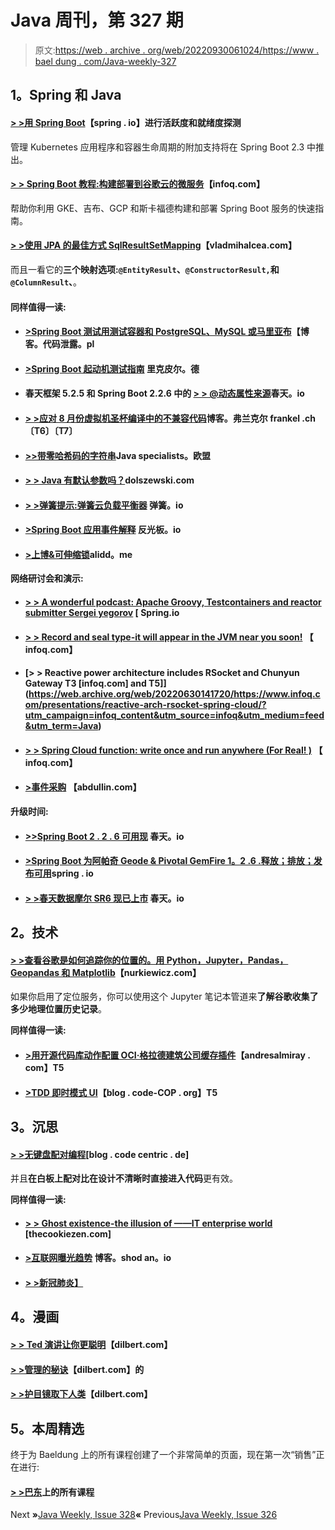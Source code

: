 # Java 周刊，第 327 期

> 原文:[https://web . archive . org/web/20220930061024/https://www . bael dung . com/Java-weekly-327](https://web.archive.org/web/20220930061024/https://www.baeldung.com/java-weekly-327)

## **1。Spring 和 Java**

#### [**> >用 Spring Boot**](https://web.archive.org/web/20220630141720/https://spring.io/blog/2020/03/25/liveness-and-readiness-probes-with-spring-boot)【spring . io】进行活跃度和就绪度探测

管理 Kubernetes 应用程序和容器生命周期的附加支持将在 Spring Boot 2.3 中推出。

#### [**> > Spring Boot 教程:构建部署到谷歌云的微服务**](https://web.archive.org/web/20220630141720/https://www.infoq.com/articles/spring-boot-tutorial/?utm_campaign=infoq_content&utm_source=infoq&utm_medium=feed&utm_term=Java)【infoq.com】

帮助你利用 GKE、吉布、GCP 和斯卡福德构建和部署 Spring Boot 服务的快速指南。

#### [**> >使用 JPA 的最佳方式 SqlResultSetMapping**](https://web.archive.org/web/20220630141720/https://vladmihalcea.com/jpa-sqlresultsetmapping/)【vladmihalcea.com】

而且一看它的**三个映射选项:`@EntityResult`、`@ConstructorResult,`和`@ColumnResult`、**。

#### **同样值得一读:**

*   #### [**>Spring Boot 测试用测试容器和 PostgreSQL、MySQL 或马里亚布**](https://web.archive.org/web/20220630141720/https://blog.codeleak.pl/2020/03/spring-boot-tests-with-testcontainers.html)【博客。代码泄露。pl

*   #### [**>Spring Boot 起动机测试指南**](https://web.archive.org/web/20220630141720/https://rieckpil.de/guide-to-testing-with-spring-boot-starter-test/) 里克皮尔。德

*   #### 春天框架 5.2.5 和 Spring Boot 2.2.6 中的 [**> > @动态属性来源**](https://web.archive.org/web/20220630141720/https://spring.io/blog/2020/03/27/dynamicpropertysource-in-spring-framework-5-2-5-and-spring-boot-2-2-6)春天。io

*   #### [**> >应对 8 月份虚拟机圣杯编译中的不兼容代码**](https://web.archive.org/web/20220630141720/https://blog.frankel.ch/coping-incompatible-code-graalvm-compilation/)博客。弗兰克尔 frankel .ch〔T6〕〔T7〕

*   #### [**>>带零哈希码的字符串**](https://web.archive.org/web/20220630141720/https://www.javaspecialists.eu/archive/Issue277.html)Java specialists。欧盟

*   #### [**> > Java 有默认参数吗？**](https://web.archive.org/web/20220630141720/http://dolszewski.com/java/java-default-parameters/)dolszewski.com

*   #### [**> >弹簧提示:弹簧云负载平衡器**](https://web.archive.org/web/20220630141720/https://spring.io/blog/2020/03/25/spring-tips-spring-cloud-loadbalancer) 弹簧。io

*   #### [**>Spring Boot 应用事件解释**](https://web.archive.org/web/20220630141720/https://reflectoring.io/spring-boot-application-events-explained/) 反光板。io

*   #### [**>上博&可伸缩锁**](https://web.archive.org/web/20220630141720/https://alidg.me/blog/2020/3/7/scalable-fair-lock)alidd。me

**网络研讨会和演示:**

*   #### [**> > A wonderful podcast: Apache Groovy, Testcontainers and reactor submitter Sergei yegorov**](https://web.archive.org/web/20220630141720/https://spring.io/blog/2020/03/27/a-bootiful-podcast-apache-groovy-testcontainers-and-reactor-committer-sergei-egorov) [ Spring.io

*   #### [**> > Record and seal type-it will appear in the JVM near you soon!**](https://web.archive.org/web/20220630141720/https://www.infoq.com/presentations/java-language-records-sealed-types/?utm_campaign=infoq_content&utm_source=infoq&utm_medium=feed&utm_term=Java) 【 infoq.com】

*   #### [**> > Reactive power architecture includes RSocket and Chunyun Gateway** T3 [infoq.com] and T5]](https://web.archive.org/web/20220630141720/https://www.infoq.com/presentations/reactive-arch-rsocket-spring-cloud/?utm_campaign=infoq_content&utm_source=infoq&utm_medium=feed&utm_term=Java)

*   #### [**> > Spring Cloud function: write once and run anywhere (For Real! )**](https://web.archive.org/web/20220630141720/https://www.infoq.com/presentations/spring-cloud-function-framework/?utm_campaign=infoq_content&utm_source=infoq&utm_medium=feed&utm_term=Java) 【 infoq.com】

*   #### [**>事件采购**](https://web.archive.org/web/20220630141720/https://abdullin.com/video/event-sourcing/) 【abdullin.com】

**升级时间:**

*   #### [**>>Spring Boot 2 . 2 . 6 可用**现](https://web.archive.org/web/20220630141720/https://spring.io/blog/2020/03/26/spring-boot-2-2-6-available-now) 春天。io

*   #### [**>Spring Boot 为阿帕奇 Geode & Pivotal GemFire 1。2 .6 .释放；排放；发布可用**](https://web.archive.org/web/20220630141720/https://spring.io/blog/2020/03/27/spring-boot-for-apache-geode-pivotal-gemfire-1-2-6-release-available)spring . io

*   #### [**> >春天数据摩尔 SR6 现已上市**](https://web.archive.org/web/20220630141720/https://spring.io/blog/2020/03/25/spring-data-moore-sr6-available-now) 春天。io

## **2。技术**

#### [**> >查看谷歌是如何追踪你的位置的。用 Python，Jupyter，Pandas，Geopandas 和 Matplotlib**](https://web.archive.org/web/20220630141720/https://www.nurkiewicz.com/2020/03/see-how-google-is-tracking-your.html)【nurkiewicz.com】

如果你启用了定位服务，你可以使用这个 Jupyter 笔记本管道来**了解谷歌收集了多少地理位置历史记录**。

**同样值得一读:**

*   #### [**>用开源代码库动作配置 OCI·格拉德建筑公司缓存插件**](https://web.archive.org/web/20220630141720/http://andresalmiray.com/configuring-the-oci-gradle-build-cache-plugin-with-github-actions/)【andresalmiray . com】T5

*   #### [**>TDD 即时模式 UI**](https://web.archive.org/web/20220630141720/http://blog.code-cop.org/2020/03/tdd-immediate-mode-ui.html)【blog . code-COP . org】T5

## **3。沉思**

#### [**> >无键盘配对编程**](https://web.archive.org/web/20220630141720/https://blog.codecentric.de/en/2020/03/pair-programming-without-keyboard/)[blog . code centric . de]

并且**在白板上配对比在设计不清晰时直接进入代码**更有效。

**同样值得一读:**

*   #### [**> > Ghost existence-the illusion of ——IT enterprise world**](https://web.archive.org/web/20220630141720/http://thecookiezen.com/blog/2020/03/27/phantoms-exist-at-least-in-the-corporation-it-world/) [thecookiezen.com]

*   #### [**>互联网曝光趋势**](https://web.archive.org/web/20220630141720/https://blog.shodan.io/trends-in-internet-exposure/) 博客。shod an。io

*   #### [**> >新冠肺炎】**](https://web.archive.org/web/20220630141720/https://jacquesmattheij.com/covid-19-retrospective/)

## **4。漫画**

#### [**> > Ted 演讲让你更聪明**](https://web.archive.org/web/20220630141720/https://dilbert.com/strip/2020-03-26)【dilbert.com】

#### [**> >管理**的秘诀](https://web.archive.org/web/20220630141720/https://dilbert.com/strip/2020-03-31)【dilbert.com】的

#### [**> >护目镜取下人类**](https://web.archive.org/web/20220630141720/https://dilbert.com/strip/2020-04-01)【dilbert.com】

## **5。本周精选**

终于为 Baeldung 上的所有课程创建了一个非常简单的页面，现在第一次“销售”正在进行:

#### **[> >巴东](/web/20220630141720/https://www.baeldung.com/all-courses)上的所有课程**

Next **»**[Java Weekly, Issue 328](/web/20220630141720/https://www.baeldung.com/java-weekly-328)**«** Previous[Java Weekly, Issue 326](/web/20220630141720/https://www.baeldung.com/java-weekly-326)